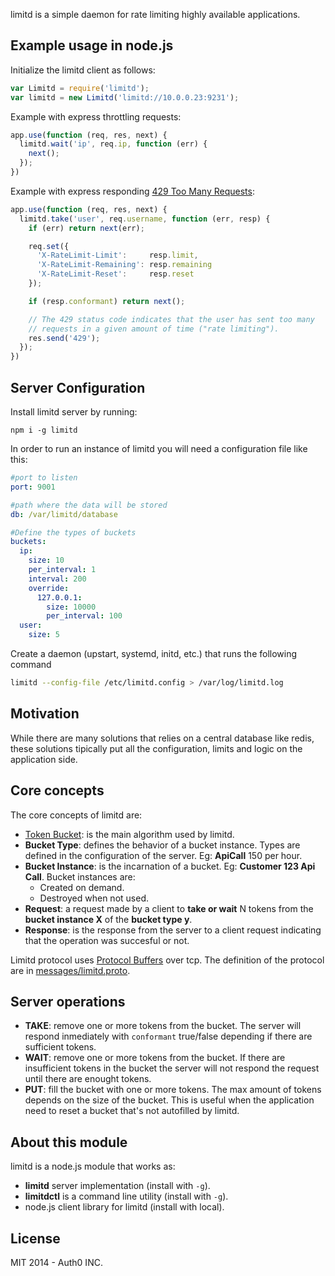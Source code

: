 limitd is a simple daemon for rate limiting highly available applications.

## Example usage in node.js

Initialize the limitd client as follows:

```javascript
var Limitd = require('limitd');
var limitd = new Limitd('limitd://10.0.0.23:9231');
```

Example with express throttling requests:

```javascript
app.use(function (req, res, next) {
  limitd.wait('ip', req.ip, function (err) {
    next();
  });
})
```

Example with express responding [429 Too Many Requests](http://tools.ietf.org/html/rfc6585#section-4):

~~~javascript
app.use(function (req, res, next) {
  limitd.take('user', req.username, function (err, resp) {
    if (err) return next(err);

    req.set({
      'X-RateLimit-Limit':     resp.limit,
      'X-RateLimit-Remaining': resp.remaining
      'X-RateLimit-Reset':     resp.reset
    });

    if (resp.conformant) return next();

    // The 429 status code indicates that the user has sent too many
    // requests in a given amount of time ("rate limiting").
    res.send('429');
  });
})
~~~

## Server Configuration

Install limitd server by running:

```
npm i -g limitd
```

In order to run an instance of limitd you will need a configuration file like this:

```yaml
#port to listen
port: 9001

#path where the data will be stored
db: /var/limitd/database

#Define the types of buckets
buckets:
  ip:
    size: 10
    per_interval: 1
    interval: 200
    override:
      127.0.0.1:
        size: 10000
        per_interval: 100
  user:
    size: 5
```

Create a daemon (upstart, systemd, initd, etc.) that runs the following command

```bash
limitd --config-file /etc/limitd.config > /var/log/limitd.log
```

## Motivation

While there are many solutions that relies on a central database like redis, these solutions tipically put all the configuration, limits and logic on the application side.

## Core concepts

The core concepts of limitd are:

-  [Token Bucket](http://en.wikipedia.org/wiki/Token_bucket): is the main algorithm used by limitd.
-  **Bucket Type**: defines the behavior of a bucket instance. Types are defined in the configuration of the server. Eg: **ApiCall** 150 per hour.
-  **Bucket Instance**: is the incarnation of a bucket. Eg: **Customer 123 Api Call**. Bucket instances are:
    -  Created on demand.
    -  Destroyed when not used.
-  **Request**: a request made by a client to  **take or wait** N tokens from the **bucket instance X** of the **bucket type y**.
-  **Response**: is the response from the server to a client request indicating that the operation was succesful or not.

Limitd protocol uses [Protocol Buffers](https://developers.google.com/protocol-buffers) over tcp. The definition of the protocol are in [messages/limitd.proto](/blob/master/messages/limitd.proto).

## Server operations

-  **TAKE**: remove one or more tokens from the bucket. The server will respond inmediately with `conformant` true/false depending if there are sufficient tokens.
-  **WAIT**: remove one or more tokens from the bucket. If there are insufficient tokens in the bucket the server will not respond the request until there are enought tokens.
-  **PUT**: fill the bucket with one or more tokens. The max amount of tokens depends on the size of the bucket. This is useful when the application need to reset a bucket that's not autofilled by limitd.

## About this module

limitd is a node.js module that works as:

-  **limitd** server implementation (install with `-g`).
-  **limitdctl** is a command line utility (install with `-g`).
-  node.js client library for limitd  (install with local).

## License

MIT 2014 - Auth0 INC.